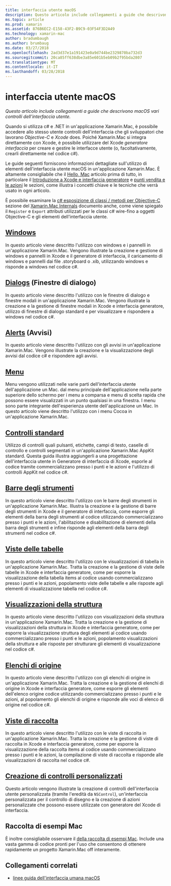 ```yaml
---
title: interfaccia utente macOS
description: Questo articolo include collegamenti a guide che descrivono macOS vari controlli dell'interfaccia utente.
ms.topic: article
ms.prod: xamarin
ms.assetid: 876B6EC2-E158-43F2-B9C9-03F54F3D2A49
ms.technology: xamarin-mac
author: bradumbaugh
ms.author: brumbaug
ms.date: 03/27/2018
ms.openlocfilehash: 2ad3d37e1a191423e0a9d744be2329870ba732d3
ms.sourcegitcommit: 20ca85ff638dbe3a85e601b5eb09b2f95bda2807
ms.translationtype: MT
ms.contentlocale: it-IT
ms.lasthandoff: 03/28/2018
---
```

# <a name="macos-user-interface"></a>interfaccia utente macOS

_Questo articolo include collegamenti a guide che descrivono macOS vari controlli dell'interfaccia utente._

Quando si utilizza c# e .NET in un'applicazione Xamarin.Mac, è possibile accedere allo stesso utente controlli dell'interfaccia che gli sviluppatori che lavorano *Objective-C* e *Xcode* does. Poiché Xamarin.Mac si integra direttamente con Xcode, è possibile utilizzare del Xcode _generatore interfaccia_ per creare e gestire le interfacce utente (o, facoltativamente, crearli direttamente nel codice c#).

Le guide seguenti forniscono informazioni dettagliate sull'utilizzo di elementi dell'interfaccia utente macOS in un'applicazione Xamarin.Mac. È altamente consigliabile che il [Hello, Mac](~/mac/get-started/hello-mac.md) articolo prima di tutto, in particolare il [Introduzione a Xcode e interfaccia generatore](~/mac/get-started/hello-mac.md#Introduction_to_Xcode_and_Interface_Builder) e [punti vendita e le azioni](~/mac/get-started/hello-mac.md#Outlets_and_Actions) le sezioni, come illustra i concetti chiave e le tecniche che verrà usato in ogni articolo.

È possibile esaminare la [c# esposizione di classi / metodi per Objective-C](~/mac/internals/how-it-works.md#exposing-c-classes--methods-to-objective-c) sezione del [Xamarin.Mac Internals](~/mac/internals/how-it-works.md) documento anche, come viene spiegato il `Register` e `Export` attributi utilizzati per le classi c# wire-fino a oggetti Objective-C e gli elementi dell'interfaccia utente.

## <a name="windowsmacuser-interfacewindowmd"></a>[Windows](~/mac/user-interface/window.md)

In questo articolo viene descritto l'utilizzo con windows e i pannelli in un'applicazione Xamarin.Mac. Vengono illustrate la creazione e gestione di windows e pannelli in Xcode e il generatore di interfaccia, il caricamento di windows e pannelli dai file .storyboard o .xib, utilizzando windows e risponde a windows nel codice c#.

## <a name="dialogsmacuser-interfacedialogmd"></a>[Dialogs](~/mac/user-interface/dialog.md) (Finestre di dialogo)

In questo articolo viene descritto l'utilizzo con le finestre di dialogo e finestre modali in un'applicazione Xamarin.Mac. Vengono illustrate la creazione e la gestione di finestre modali in Xcode e interfaccia generatore, utilizzo di finestre di dialogo standard e per visualizzare e rispondere a windows nel codice c#.

## <a name="alertsmacuser-interfacealertmd"></a>[Alerts](~/mac/user-interface/alert.md) (Avvisi)

In questo articolo viene descritto l'utilizzo con gli avvisi in un'applicazione Xamarin.Mac. Vengono illustrate la creazione e la visualizzazione degli avvisi dal codice c# e rispondere agli avvisi.

## <a name="menusmacuser-interfacemenumd"></a>[Menu](~/mac/user-interface/menu.md)

Menu vengono utilizzati nelle varie parti dell'interfaccia utente dell'applicazione un Mac. dal menu principale dell'applicazione nella parte superiore dello schermo per i menu a comparsa e menu di scelta rapida che possono essere visualizzati in un punto qualsiasi in una finestra. I menu sono parte integrante dell'esperienza utente dell'applicazione un Mac. In questo articolo viene descritto l'utilizzo con i menu Cocoa in un'applicazione Xamarin.Mac.

## <a name="standard-controlsmacuser-interfacestandard-controlsmd"></a>[Controlli standard](~/mac/user-interface/standard-controls.md)

Utilizzo di controlli quali pulsanti, etichette, campi di testo, caselle di controllo e controlli segmentati in un'applicazione Xamarin.Mac AppKit standard. Questa guida illustra aggiungerli a una progettazione dell'interfaccia utente in Generatore di interfaccia di Xcode, esporle al codice tramite commercializzano presso i punti e le azioni e l'utilizzo di controlli AppKit nel codice c#.

## <a name="toolbarsmacuser-interfacetoolbarmd"></a>[Barre degli strumenti](~/mac/user-interface/toolbar.md)

In questo articolo viene descritto l'utilizzo con le barre degli strumenti in un'applicazione Xamarin.Mac. Illustra la creazione e la gestione di barre degli strumenti in Xcode e il generatore di interfaccia, come esporre gli elementi della barra degli strumenti al codice utilizzando commercializzano presso i punti e le azioni, l'abilitazione e disabilitazione di elementi della barra degli strumenti e infine risponde agli elementi della barra degli strumenti nel codice c#.

## <a name="table-viewsmacuser-interfacetable-viewmd"></a>[Viste delle tabelle](~/mac/user-interface/table-view.md)

In questo articolo viene descritto l'utilizzo con le visualizzazioni di tabella in un'applicazione Xamarin.Mac. Tratta la creazione e la gestione di viste delle tabelle in Xcode e interfaccia generatore, come per esporre la visualizzazione della tabella items al codice usando commercializzano presso i punti e le azioni, popolamento viste delle tabelle e alle risposte agli elementi di visualizzazione tabella nel codice c#.

## <a name="outline-viewsmacuser-interfaceoutline-viewmd"></a>[Visualizzazioni della struttura](~/mac/user-interface/outline-view.md)

In questo articolo viene descritto l'utilizzo con visualizzazioni della struttura in un'applicazione Xamarin.Mac. Tratta la creazione e la gestione di visualizzazioni della struttura in Xcode e interfaccia generatore, come per esporre la visualizzazione struttura degli elementi al codice usando commercializzano presso i punti e le azioni, popolamento visualizzazioni della struttura e alle risposte per strutturare gli elementi di visualizzazione nel codice c#.

## <a name="source-listsmacuser-interfacesource-listmd"></a>[Elenchi di origine](~/mac/user-interface/source-list.md)

In questo articolo viene descritto l'utilizzo con gli elenchi di origine in un'applicazione Xamarin.Mac. Tratta la creazione e la gestione di elenchi di origine in Xcode e interfaccia generatore, come esporre gli elementi dell'elenco origine codice utilizzando commercializzano presso i punti e le azioni, al popolamento gli elenchi di origine e risponde alle voci di elenco di origine nel codice c#.

## <a name="collection-viewsmacuser-interfacecollection-viewmd"></a>[Viste di raccolta](~/mac/user-interface/collection-view.md)

In questo articolo viene descritto l'utilizzo con le viste di raccolta in un'applicazione Xamarin.Mac. Tratta la creazione e la gestione di viste di raccolta in Xcode e interfaccia generatore, come per esporre la visualizzazione della raccolta items al codice usando commercializzano presso i punti e le azioni, la compilazione di viste di raccolta e risponde alle visualizzazioni di raccolta nel codice c#.

## <a name="creating-custom-controlsmacuser-interfacecustom-controlsmd"></a>[Creazione di controlli personalizzati](~/mac/user-interface/custom-controls.md)

Questo articolo vengono illustrate la creazione di controlli dell'interfaccia utente personalizzata (tramite l'eredità da `NSControl`), un'interfaccia personalizzata per il controllo di disegno e la creazione di azioni personalizzate che possono essere utilizzate con generatore del Xcode di interfaccia.

## <a name="mac-samples-gallery"></a>Raccolta di esempi Mac

È inoltre consigliabile osservare il [della raccolta di esempi Mac](https://developer.xamarin.com/samples/mac/all/). Include una vasta gamma di codice pronti per l'uso che consentono di ottenere rapidamente un progetto Xamarin.Mac off interamente.

## <a name="related-links"></a>Collegamenti correlati

- [linee guida dell'interfaccia umana macOS](https://developer.apple.com/macos/human-interface-guidelines/overview/themes/)
